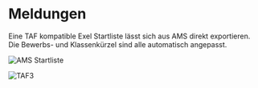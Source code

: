 # Meldungen

Eine TAF kompatible Exel Startliste lässt sich aus AMS direkt exportieren. Die Bewerbs- und Klassenkürzel sind alle automatisch angepasst. 

![AMS Startliste](https://github.com/Pfingstsportfest/tech/assets/23435250/8008a454-8814-49aa-83d3-11972a95a762)

![TAF3](https://github.com/Pfingstsportfest/tech/assets/23435250/504cf65b-e689-44ba-81f5-33370fc749ad)
